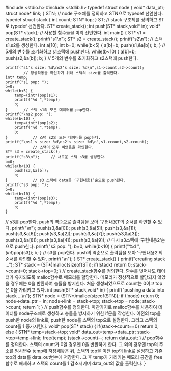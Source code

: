 #include <stdio.h>
#include <stdlib.h>
typedef struct node {
	void* data_ptr;
	struct node* link;
} STN;			// node 구조체를 정의하고 STN으로 typedef 선언한다.
typedef struct stack {
	int count;
	STN* top;
} ST;			// stack 구조체를 정의하고 ST로 typedef 선언한다.
ST* create_stack();
int push(ST* stack,void* in);
void* pop(ST* stack);	// 사용할 함수들을 미리 선언한다.
int main() {
	ST* s1 = create_stack();
	printf("s1\n");
	ST* s2 = create_stack();
	printf("s2\n");			// 스택 s1,s2를 생성한다.
	int a[10];
	int b=0;
	while(b<5) {
		a[b]=b;
		push(s1,&a[b]);
		b;
	}		// 5개의 변수를 초기화하고 s1스택에 push한다.
	while(b<10) {
		a[b]=b;
		push(s2,&a[b]);
		b;
	}		// 5개의 변수를 초기화하고 s2스택에 push한다.
	
	printf("s1's size: %d\ns2's size: %d\n",s1->count,s2->count);
			// 정상작동을 확인하기 위해 스택의 size를 출력한다.
	int* temp;
	printf("s1 pop: ");
	b=0;
	while(b<5) {
		temp=(int*)pop(s1);
		printf("%d ",*temp);
		b;
	}		// 스택 s1의 모든 데이터를 pop한다.
	printf("\ns2 pop: ");
	while(b<10) {
		temp=(int*)pop(s2);
		printf("%d ",*temp);
		b;
	}			// 스택 s2의 모든 데이터를 pop한다.
	printf("\ns1's size: %d\ns2's size: %d\n",s1->count,s2->count);
				// 스택이 모두 비었음을 확인한다.
	ST* s3 = create_stack();
	printf("s3\n");		// 새로운 스택 s3를 생성한다.
	b=0;
	while(b<10) {
		push(s3,&a[b]);
		b;
	}			// s3 스택에 data를 ‘구현내용1’순으로 push한다.
	printf("s3 pop: ");
	b=0;
	while(b<10) {
		temp=(int*)pop(s3);
		printf("%d ",*temp);
		b;
	}
// s3를 pop한다. push의 역순으로 출력됨을 보아 ‘구현내용1’의 순서를 확인할 수 있다.
	printf("\n");
	push(s3,&a[0]);
	push(s3,&a[5]);
	push(s3,&a[1]);
	push(s3,&a[6]);
	push(s3,&a[2]);
	push(s3,&a[7]);
	push(s3,&a[3]);
	push(s3,&a[8]);
	push(s3,&a[4]);
	push(s3,&a[9]);		// 다시 s3스택에 ‘구현내용2’순으로 push한다.
	printf("s3 pop: ");
	b=0;
	while(b<10) {
		printf("%d ",*(int*)pop(s3));
		b;
	}
// s3를 pop한다. push의 역순으로 출력됨을 보아 ‘구현내용2’의 순서를 확인할 수 있다.
	printf("\n");
}
ST* create_stack() {
	printf("creating stack ...");
	ST* stack = (ST*)malloc(sizeof(ST));
	if(!stack)
		return 0;
	stack->count=0;
	stack->top=0;
}	// create_stack함수를 정의한다. 함수를 벗어나도 데이터가 유지되도록 malloc함수로 메모리를 할당한다. 메모리가 정상적으로 할당되지 않았을 경우에는 0을 반환하여 충돌을 방지한다. 처음 생성되었으므로 count는 0이고 top은 0을 가리키고 있다.
int push(ST* stack,void* in) {
	printf("pushing a data into stack ...\n");
	STN* node = (STN*)malloc(sizeof(STN));
	if (!node)
		return 0;
	node->data_ptr = in;
	node->link = stack->top;
	stack->top = node;
	stack->count;
	return 1;
}	// push함수를 정의한다. 마찬가지로 malloc함수를 사용하여 데이터를 node구조체로 생성하고 충돌을 방지하기 위한 if문을 작성한다. 이전의 top을 push한 node의 link로, push한 node를 스택의 top으로 설정한다. 그리고 스택의 count를 1 증가시킨다.
void* pop(ST* stack) {
	if(stack->count==0)
		return 0;
	else {
		STN* temp=stack->top;
		void* data_out=temp->data_ptr;
		stack->top=temp->link;
		free(temp);
		(stack->count)--;
		return data_out;
	}	// pop함수를 정의한다. 스택의 count가 0일 경우엔 0을 반환하게 한다. 그 외의 경우엔 top의 주소를 임시변수 temp에 저장해놓은 뒤, 스택의 top을 이전 top의 link로 설정하고 기존 top의 data를 data_out변수에 저장한다. 그 후 temp가 가리키는 메모리 공간을 free함수로 해제하고 스택의 count를 1 감소시키며 data_out의 값을 출력한다.
}
